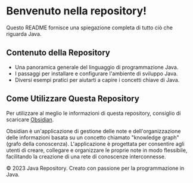 # Benvenuto nella repository!

Questo README fornisce una spiegazione completa di tutto ciò che riguarda Java.

## Contenuto della Repository

- Una panoramica generale del linguaggio di programmazione Java.
- I passaggi per installare e configurare l'ambiente di sviluppo Java.
- Diversi esempi pratici per aiutarti a capire i concetti chiave di Java.

## Come Utilizzare Questa Repository

Per utilizzare al meglio le informazioni di questa repository, consiglio di scaricare [Obsidian](https://obsidian.md/).

Obsidian è un'applicazione di gestione delle note e dell'organizzazione delle informazioni basata su un concetto chiamato "knowledge graph" (grafo della conoscenza). L'applicazione è progettata per consentire agli utenti di creare, collegare e organizzare le proprie note in modo flessibile, facilitando la creazione di una rete di conoscenze interconnesse.

&copy; 2023 Java Repository. Creato con passione per la programmazione in Java.
